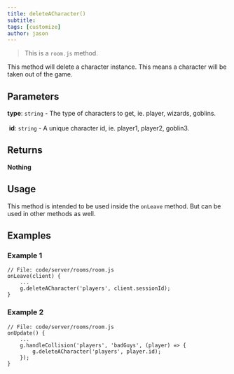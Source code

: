 ```yaml
---
title: deleteACharacter()
subtitle:
tags: [customize]
author: jason
---
```

> This is a `room.js` method.

This method will delete a character instance. This means a character will be taken out of the game.

## Parameters
**type**: `string` - The type of characters to get, ie. player, wizards, goblins.<br><br>
​
**id**: `string` - A unique character id, ie. player1, player2, goblin3.
​
## Returns
**Nothing**
​
## Usage
This method is intended to be used inside the `onLeave` method. But can be used in other methods as well.
​
## Examples
### Example 1
```
// File: code/server/rooms/room.js
onLeave(client) {
	...
	g.deleteACharacter('players', client.sessionId);
}
```
### Example 2
```
// File: code/server/rooms/room.js
onUpdate() {
	...
	g.handleCollision('players', 'badGuys', (player) => {
		g.deleteACharacter('players', player.id);
	});
}
```
